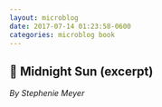 ```yaml
---
layout: microblog
date: 2017-07-14 01:23:58-0600
categories: microblog book
---
```

## 📖 Midnight Sun (excerpt)
*By Stephenie Meyer*